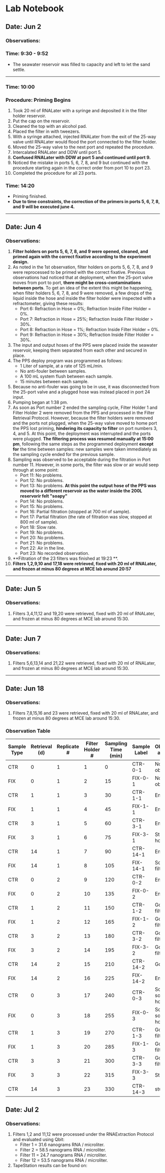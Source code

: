 # Lab Notebook

## Date: Jun 2

### Observations:

### Time: 9:30 - 9:52
- The seawater reservoir was filled to capacity and left to let the sand settle.

---

### Time: 10:00

### Procedure: Priming Begins
1. Took 20 ml of RNALater with a syringe and deposited it in the filter holder reservoir.
2. Put the cap on the reservoir.
3. Cleaned the top with an alcohol pad.
4. Placed the filter in with tweezers.
5. With a syringe attached, injected RNALater from the exit of the 25-way valve until RNALater would flood the port connected to the filter holder.
6. Moved the 25-way valve to the next port and repeated the procedure.
7. Intercalated RNALater and DDW until port 5.
8. **Confused RNALater with DDW at port 5 and continued until port 9.**
9. Noticed the mistake in ports 5, 6, 7, 8, and 9 but continued with the procedure starting again in the correct order from port 10 to port 23.
10. Completed the procedure for all 23 ports.

### Time: 14:20
- Priming finished.
- **Due to time constraints, the correction of the primers in ports 5, 6, 7, 8, and 9 will be executed june 4.**

---

## Date: Jun 4

### Observations:
1. **Filter holders on ports 5, 6, 7, 8, and 9 were opened, cleaned, and primed again with the correct fixative according to the experiment design.**
2. As noted in the 1st observation, filter holders on ports 5, 6, 7, 8, and 9 were reprocessed to be primed with the correct fixative. Previous observations had noticed that at deployment, when the 25-port valve moves from port to port, **there might be cross-contaminations between ports**. To get an idea of the extent this might be happening, when filter holders 5, 6, 7, 8, and 9 were removed, a few drops of the liquid inside the hose and inside the filter holder were inspected with a refractometer, giving these results:
   - Port 6: Refraction in Hose = 0%; Refraction Inside Filter Holder = 0%.
   - Port 7: Refraction in Hose = 25%; Refraction Inside Filter Holder > 30%.
   - Port 8: Refraction in Hose = 1%; Refraction Inside Filter Holder = 0%.
   - Port 9: Refraction in Hose = 30%; Refraction Inside Filter Holder = 30%.
3. The input and output hoses of the PPS were placed inside the seawater reservoir, keeping them separated from each other and secured in place.
4. The PPS deploy program was programmed as follows:
   - 1 Liter of sample, at a rate of 125 mL/min.
   - No anti-fouler between samples.
   - A 100 mL system flush between each sample.
   - 15 minutes between each sample.
5. Because no anti-fouler was going to be in use, it was disconnected from the 25-port valve and a plugged hose was instead placed in port 24 input.
6. Pumping began at 1:38 pm.
7. As soon as Port number 2 ended the sampling cycle, Filter Holder 1 and Filter Holder 2 were removed from the PPS and processed in the Filter Retrieval Protocol. However, because the filter holders were removed and the ports not plugged, when the 25-way valve moved to home port the PPS lost priming, **hindering its capacity to filter** on port numbers 3, 4, and 5. At this point, the deployment was interrupted and the ports were plugged. **The filtering process was resumed manually at 15:00 pm**, following the same steps as the programmed deployment **except for** the time between samples: new samples were taken immediately as the sampling cycle ended for the previous sample.
8. Sampling was observed to be acceptable during the filtration in Port number 11. However, in some ports, the filter was slow or air would seep through at some point:
   - Port 11: No problems.
   - Port 12: No problems.
   - Port 13: No problems.
**At this point the output hose of the PPS was moved to a different reservoir as the water inside the 200L reservorir felt "soapy"** 
   - Port 14: No problems.
   - Port 15: No problems.
   - Port 16: Partial filtration (stopped at 700 ml of sample).
   - Port 17: Partial filtration (the rate of filtration was slow, stopped at 800 ml of sample).
   - Port 18: Slow rate.
   - Port 19: No problems.
   - Port 20: No problems.
   - Port 21: No problems.
   - Port 22: Air in the line.
   - Port 23: No recorded observation.
9. **Filtration of the 23 filters was finished at 19:23 **.
10. **Filters 1,2,9,10 and 17,18 were retrieved, fixed with 20 ml of RNALater, and frozen at minus 80 degrees at MCE lab around 20:57**


---

## Date: Jun 5

### Observations:

1. Filters 3,4,11,12 and 19,20 were retrieved, fixed with 20 ml of RNALater, and frozen at minus 80 degrees at MCE lab around 15:30. 

---

## Date: Jun 7

### Observations:

1. Filters 5,6,13,14 and 21,22 were retrieved, fixed with 20 ml of RNALater, and frozen at minus 80 degrees at MCE lab around 15:30.

---

## Date: Jun 18

### Observations:

1. Filters 7,8,15,16 and 23 were retrieved, fixed with 20 ml of RNALater, and frozen at minus 80 degrees at MCE lab around 15:30.

### Observation Table

| Sample Type | Retrieval (d)  | Replicate # | Filter Holder # | Sampling Time (min) | Sample Label | Observations at Retrieval      | Observations  at Sampling      |
|-------------|----------------|-------------|-----------------|---------------------|--------------|--------------------------------|--------------------------------|
| CTR         | 0              | 1           | 1               | 0                   | CTR-0-1      | No observation                 | Working normaly                |
| FIX         | 0              | 1           | 2               | 15                  | FIX-0-1      | No observation                 | Working normaly                |
| CTR         | 1              | 1           | 3               | 30                  | CTR-1-1      | Empty filter                   | No filtering                   |
| FIX         | 1              | 1           | 4               | 45                  | FIX-1-1      | Empty filter                   | No filtering                   |
| CTR         | 3              | 1           | 5               | 60                  | CTR-3-1      | Empty filter                   | No filtering                   |
| FIX         | 3              | 1           | 6               | 75                  | FIX-3-1      | Stuck to filter holder         | No filtering                   | 
| CTR         | 14             | 1           | 7               | 90                  | CTR-14-1     | Empty filter                   | No filtering                   |
| FIX         | 14             | 1           | 8               | 105                 | FIX-14-1     | Some filtration                | No filtering                   |             
| CTR         | 0              | 2           | 9               | 120                 | CTR-0-2      | Empty filter                   | No filtering                   |
| FIX         | 0              | 2           | 10              | 135                 | FIX-0-2      | Empty filter                   | No filtering                   |
| CTR         | 1              | 2           | 11              | 150                 | CTR-1-2      | Good filtration                | Working normaly                |
| FIX         | 1              | 2           | 12              | 165                 | FIX-1-2      | Good filtration                | Working normaly                | 
| CTR         | 3              | 2           | 13              | 180                 | CTR-3-2      | Good filtration                | Working normaly                |
| FIX         | 3              | 2           | 14              | 195                 | FIX-3-2      | Good filtration                | Working normaly                |
| CTR         | 14             | 2           | 15              | 210                 | CTR-14-2     | Good filtraion                 | Working normaly                |
| FIX         | 14             | 2           | 16              | 225                 | FIX-14-2     | Empty filter                   | Little Filtering.              |
| CTR         | 0              | 3           | 17              | 240                 | CTR-0-3      | Some in filter some in holder  | Some/Slow filtering            |
| FIX         | 0              | 3           | 18              | 255                 | FIX-0-3      | Some in filter some in holder  | Some/Slow filtering            |
| CTR         | 1              | 3           | 19              | 270                 | CTR-1-3      | Good filtration                | Working normaly                |
| FIX         | 1              | 3           | 20              | 285                 | FIX-1-3      | Good filtration                | Working normaly                |
| CTR         | 3              | 3           | 21              | 300                 | CTR-3-3      | Good filtration                | Working normaly                |
| FIX         | 3              | 3           | 22              | 315                 | FIX-3-3      | Stuck to filter                | Working normaly                |
| CTR         | 14             | 3           | 23              | 330                 | CTR-14-3     | stuck to filter                | Working normaly    
   
## Date: Jul 2

### Observations:

1. Filters 1,2 and 11,12 were processed under the RNAExtraction Protocol and evaluated using Qbit:
	- Filter 1 = 31.6 nanograms RNA / microliter.
	- Filter 2 = 58.5 nanograms RNA / microliter.
	- Filter 11 = 24.7 nanograms RNA / microliter.
	- Filter 12 = 53.5 nanograms RNA / microliter.
2. TapeStation results can be found on: 